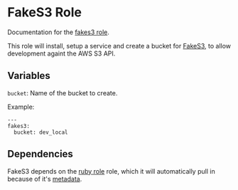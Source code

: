 # FakeS3 Role

Documentation for the [fakes3 role](/roles/fakes3).

This role will install, setup a service and create a bucket for 
[FakeS3](https://github.com/jubos/fake-s3), to allow development
againt the AWS S3 API.

## Variables

`bucket`: Name of the bucket to create.

Example:

```
---
fakes3:
  bucket: dev_local
```

## Dependencies

FakeS3 depends on the [ruby role](/docs/ruby.md) role, which it will
automatically pull in because of it's [metadata](roles/fakes3/meta/main.yml).
